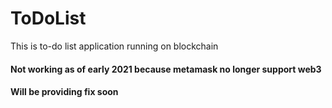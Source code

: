 # ToDoList
This is to-do list application running on blockchain

#### Not working as of early 2021 because metamask no longer support web3
#### Will be providing fix soon
